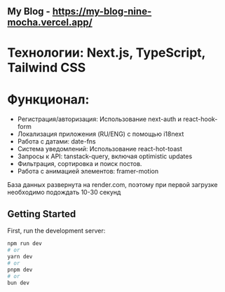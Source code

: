 ## My Blog - https://my-blog-nine-mocha.vercel.app/

# Технологии: Next.js, TypeScript, Tailwind CSS 
# Функционал:
 * Регистрация/авторизация: Использование next-auth и react-hook-form
 * Локализация приложения (RU/ENG) с помощью i18next
 * Работа с датами: date-fns
 * Система уведомлений: Использование react-hot-toast
 * Запросы к API: tanstack-query, включая optimistic updates
 * Фильтрация, сортировка и поиск постов.
 * Работа с анимацией элементов: framer-motion

База данных развернута на render.com, поэтому при первой загрузке необходимо подождать 10-30 секунд



## Getting Started

First, run the development server:

```bash
npm run dev
# or
yarn dev
# or
pnpm dev
# or
bun dev
```


